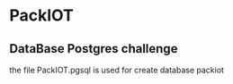 # PackIOT
## DataBase Postgres challenge
the file PackIOT.pgsql is used for create database packiot
